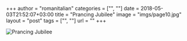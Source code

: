 +++
author = "romanitalian"
categories = ["", ""]
date = 2018-05-03T21:52:07+03:00
title = "Prancing Jubilee"
image = "imgs/page10.jpg"
layout = "post"
tags = ["", ""]
url = ""
+++

<img src="/imgs/page10.jpg" alt="Prancing Jubilee">